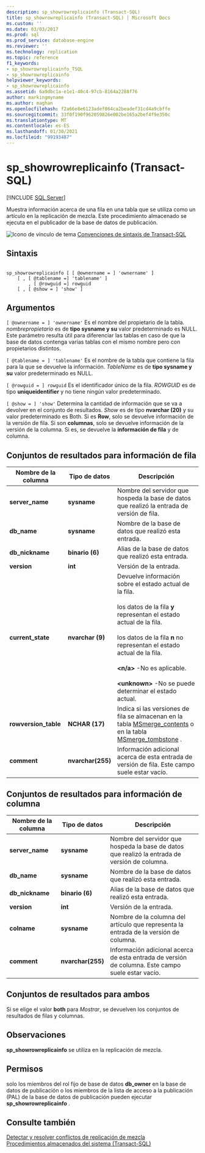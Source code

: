 ```yaml
---
description: sp_showrowreplicainfo (Transact-SQL)
title: sp_showrowreplicainfo (Transact-SQL) | Microsoft Docs
ms.custom: ''
ms.date: 03/03/2017
ms.prod: sql
ms.prod_service: database-engine
ms.reviewer: ''
ms.technology: replication
ms.topic: reference
f1_keywords:
- sp_showrowreplicainfo_TSQL
- sp_showrowreplicainfo
helpviewer_keywords:
- sp_showrowreplicainfo
ms.assetid: 6a9dbc1a-e1e1-40c4-97cb-8164a2288f76
author: markingmyname
ms.author: maghan
ms.openlocfilehash: f2a66e8e6123adef864ca2beadef31cd4a9cbffe
ms.sourcegitcommit: 33f0f190f962059826e002be165a2bef4f9e350c
ms.translationtype: MT
ms.contentlocale: es-ES
ms.lasthandoff: 01/30/2021
ms.locfileid: "99193487"
---
```

# <a name="sp_showrowreplicainfo-transact-sql"></a>sp_showrowreplicainfo (Transact-SQL)
[!INCLUDE [SQL Server](../../includes/applies-to-version/sqlserver.md)]

  Muestra información acerca de una fila en una tabla que se utiliza como un artículo en la replicación de mezcla. Este procedimiento almacenado se ejecuta en el publicador de la base de datos de publicación.  
  
 ![Icono de vínculo de tema](../../database-engine/configure-windows/media/topic-link.gif "Icono de vínculo de tema") [Convenciones de sintaxis de Transact-SQL](../../t-sql/language-elements/transact-sql-syntax-conventions-transact-sql.md)  
  
## <a name="syntax"></a>Sintaxis  
  
```  
  
sp_showrowreplicainfo [ [ @ownername = ] 'ownername' ]  
    [ , [ @tablename =] 'tablename' ]   
        , [ @rowguid =] rowguid   
    [ , [ @show = ] 'show' ]   
```  
  
## <a name="arguments"></a>Argumentos  
`[ @ownername = ] 'ownername'` Es el nombre del propietario de la tabla. *nombrepropietario* es de **tipo sysname y su** valor predeterminado es NULL. Este parámetro resulta útil para diferenciar las tablas en caso de que la base de datos contenga varias tablas con el mismo nombre pero con propietarios distintos.  
  
`[ @tablename = ] 'tablename'` Es el nombre de la tabla que contiene la fila para la que se devuelve la información. *TableName* es de **tipo sysname y su** valor predeterminado es NULL.  
  
`[ @rowguid = ] rowguid` Es el identificador único de la fila. *ROWGUID* es de tipo **uniqueidentifier** y no tiene ningún valor predeterminado.  
  
`[ @show = ] 'show'` Determina la cantidad de información que se va a devolver en el conjunto de resultados. *Show* es de tipo **nvarchar (20)** y su valor predeterminado es Both. Si es **Row**, solo se devuelve información de la versión de fila. Si son **columnas**, solo se devuelve información de la versión de la columna. Si es, se devuelve la **información de fila** y de columna.  
  
## <a name="result-sets-for-row-information"></a>Conjuntos de resultados para información de fila  
  
|Nombre de la columna|Tipo de datos|Descripción|  
|-----------------|---------------|-----------------|  
|**server_name**|**sysname**|Nombre del servidor que hospeda la base de datos que realizó la entrada de versión de fila.|  
|**db_name**|**sysname**|Nombre de la base de datos que realizó esta entrada.|  
|**db_nickname**|**binario (6)**|Alias de la base de datos que realizó esta entrada.|  
|**version**|**int**|Versión de la entrada.|  
|**current_state**|**nvarchar (9)**|Devuelve información sobre el estado actual de la fila.<br /><br /> los datos de la fila **y** representan el estado actual de la fila.<br /><br /> los datos de la fila **n** no representan el estado actual de la fila.<br /><br /> **\<n/a>** -No es aplicable.<br /><br /> **\<unknown>** -No se puede determinar el estado actual.|  
|**rowversion_table**|**NCHAR (17)**|Indica si las versiones de fila se almacenan en la tabla [MSmerge_contents](../../relational-databases/system-tables/msmerge-contents-transact-sql.md) o en la tabla [MSmerge_tombstone](../../relational-databases/system-tables/msmerge-tombstone-transact-sql.md) .|  
|**comment**|**nvarchar(255)**|Información adicional acerca de esta entrada de versión de fila. Este campo suele estar vacío.|  
  
## <a name="result-sets-for-column-information"></a>Conjuntos de resultados para información de columna  
  
|Nombre de la columna|Tipo de datos|Descripción|  
|-----------------|---------------|-----------------|  
|**server_name**|**sysname**|Nombre del servidor que hospeda la base de datos que realizó la entrada de versión de columna.|  
|**db_name**|**sysname**|Nombre de la base de datos que realizó esta entrada.|  
|**db_nickname**|**binario (6)**|Alias de la base de datos que realizó esta entrada.|  
|**version**|**int**|Versión de la entrada.|  
|**colname**|**sysname**|Nombre de la columna del artículo que representa la entrada de la versión de columna.|  
|**comment**|**nvarchar(255)**|Información adicional acerca de esta entrada de versión de columna. Este campo suele estar vacío.|  
  
## <a name="result-set-for-both"></a>Conjuntos de resultados para ambos  
 Si se elige el valor **both** para *Mostrar*, se devuelven los conjuntos de resultados de filas y columnas.  
  
## <a name="remarks"></a>Observaciones  
 **sp_showrowreplicainfo** se utiliza en la replicación de mezcla.  
  
## <a name="permissions"></a>Permisos  
 solo los miembros del rol fijo de base de datos **db_owner** en la base de datos de publicación o los miembros de la lista de acceso a la publicación (PAL) de la base de datos de publicación pueden ejecutar **sp_showrowreplicainfo** .  
  
## <a name="see-also"></a>Consulte también  
 [Detectar y resolver conflictos de replicación de mezcla](../../relational-databases/replication/merge/advanced-merge-replication-conflict-detection-and-resolution.md)   
 [Procedimientos almacenados del sistema &#40;Transact-SQL&#41;](../../relational-databases/system-stored-procedures/system-stored-procedures-transact-sql.md)  
  
  
